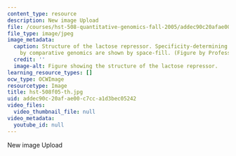 ```yaml
---
content_type: resource
description: New image Upload
file: /courses/hst-508-quantitative-genomics-fall-2005/addec90c20afae00c7cca1d3bec05242_hst-508f05-th.jpg
file_type: image/jpeg
image_metadata:
  caption: Structure of the lactose repressor. Specificity-determining residues identified
    by comparative genomics are shown by space-fill. (Figure by Professor Leonid Mirny.)
  credit: ''
  image-alt: Figure showing the structure of the lactose repressor.
learning_resource_types: []
ocw_type: OCWImage
resourcetype: Image
title: hst-508f05-th.jpg
uid: addec90c-20af-ae00-c7cc-a1d3bec05242
video_files:
  video_thumbnail_file: null
video_metadata:
  youtube_id: null
---
```

New image Upload

